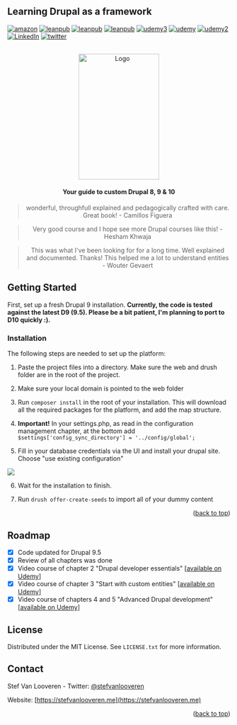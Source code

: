 ## Learning Drupal as a framework
<div id="top"></div>

[![amazon][amazon-shield]][amazon-url]
[![leanpub][leanpub-shield]][leanpub-url]
[![leanpub][leanpub-shield-pt]][leanpub-url-pt]
[![leanpub][leanpub-shield-es]][leanpub-url-es]
[![udemy3][udemy3-shield]][udemy3-url]
[![udemy][udemy-shield]][udemy-url]
[![udemy2][udemy2-shield]][udemy2-url]
[![LinkedIn][linkedin-shield]][linkedin-url]
[![twitter][twitter-shield]][twitter-url]

<!-- PROJECT LOGO -->
<br />
<div align="center">
  <a href="https://github.com/github_username/repo_name">
    <img src="https://d2sofvawe08yqg.cloudfront.net/drupal-9/s_featured?1620669508" alt="Logo" width="182" height="284">
  </a>
<h4>Your guide to custom Drupal 8, 9 &  10</h4>
<blockquote align="center">wonderful, throughfull explained and pedagogically crafted with care. Great book! - Camillos Figuera</blockquote>
<blockquote align="center">Very good course and I hope see more Drupal courses like this! - Hesham Khwaja</blockquote>
<blockquote align="center">This was what I've been looking for for a long time. Well explained and documented. Thanks! This helped me a lot to understand entities - Wouter Gevaert</blockquote>

</div>

<!-- GETTING STARTED -->
## Getting Started

First, set up a fresh Drupal 9 installation. <strong>Currently, the code is tested against the latest D9 (9.5). Please be a bit patient, I'm planning to port to D10 quickly :).</strong>

### Installation

The following steps are needed to set up the platform:

1. Paste the project files into a directory. Make sure the web and drush folder are in the root of the project.

2. Make sure your local domain is pointed to the web folder

3. Run ```composer install``` in the root of your installation. This will download all the required packages for the platform, and add the map structure.

4. <strong>Important!</strong> In your settings.php, as read in the configuration management chapter, at the bottom add ```$settings['config_sync_directory'] = '../config/global';```

5. Fill in your database credentials via the UI and install your drupal site. Choose "use existing configuration"
<img src="https://stefvanlooveren.me/modules/custom/stef/images/screen.PNG" />

6. Wait for the installation to finish.

7. Run ```drush offer-create-seeds``` to import all of your dummy content

<p align="right">(<a href="#top">back to top</a>)</p>

<!-- ROADMAP -->
## Roadmap
- [x] Code updated for Drupal 9.5
- [x] Review of all chapters was done
- [x] Video course of chapter 2 "Drupal developer essentials" [[available on Udemy](https://www.udemy.com/course/drupal-developer-essentials/?referralCode=6F987BF65CE0B8712455)]
- [x] Video course of chapter 3 "Start with custom entities" [[available on Udemy](https://www.Udemy.com/course/drupal-9-module-development-introduction-to-custom-entities/?referralCode=1C71EE042C3332B885BA)]
- [x] Video course of chapters 4 and 5 "Advanced Drupal development" [[available on Udemy](https://www.Udemy.com/course/drupal-advanced-module-development-guide/?referralCode=DC8449A4E64CBA91B6C5)]

<!-- LICENSE -->
## License

Distributed under the MIT License. See `LICENSE.txt` for more information.

<!-- CONTACT -->
## Contact

Stef Van Looveren - Twitter: [@stefvanlooveren](https://twitter.com/stefvanlooveren)

Website: [https://stefvanlooveren.me](https://stefvanlooveren.me)

<p align="right">(<a href="#top">back to top</a>)</p>


<!-- MARKDOWN LINKS & IMAGES -->
[amazon-shield]: https://img.shields.io/badge/Amazon-FF9900.svg?style=for-the-badge&logo=Amazon&logoColor=white
[amazon-url]: https://a.co/d/4mYJZzl
[linkedin-shield]: https://img.shields.io/badge/-LinkedIn-black.svg?style=for-the-badge&logo=linkedin&colorB=555
[linkedin-url]: https://linkedin.com/stef-van-looveren-06601a26
[product-screenshot]: https://stefvanlooveren.me/modules/custom/stef/images/banner1.jpg
[udemy-shield]: https://img.shields.io/static/v1?style=for-the-badge&message=Chapter%202%20video%20course&color=A435F0&logoColor=FFFFFF&label=
[udemy-url]: https://www.Udemy.com/course/drupal-9-module-development-introduction-to-custom-entities/?referralCode=1C71EE042C3332B885BA
[udemy2-shield]: https://img.shields.io/static/v1?style=for-the-badge&message=Chapter%204+5%20video%20course&color=A435F0&logoColor=FFFFFF&label=
[udemy2-url]: https://www.Udemy.com/course/drupal-advanced-module-development-guide/?referralCode=DC8449A4E64CBA91B6C5
[udemy3-shield]: https://img.shields.io/static/v1?style=for-the-badge&message=Chapter%202%20video%20course&color=A435F0&logoColor=FFFFFF&label=
[udemy3-url]: https://www.udemy.com/course/drupal-developer-essentials/?referralCode=6F987BF65CE0B8712455
[leanpub-shield]: https://img.shields.io/static/v1?style=for-the-badge&message=Leanpub&color=222222&logo=Leanpub&logoColor=FFFFFF&label=
[leanpub-url]: https://leanpub.com/drupal-9/
[leanpub-shield-pt]: https://img.shields.io/static/v1?style=for-the-badge&message=Portuguese&color=222222&logo=Leanpub&logoColor=FFFFFF&label=
[leanpub-url-pt]: https://leanpub.com/aprendendo-drupal-como-um-framework
[leanpub-shield-es]: https://img.shields.io/static/v1?style=for-the-badge&message=Spanish&color=222222&logo=Leanpub&logoColor=FFFFFF&label=
[leanpub-url-es]: https://leanpub.com/aprendiendodrupal9comoframework
[twitter-shield]: https://img.shields.io/badge/Twitter-%231DA1F2.svg?style=for-the-badge&logo=Twitter&logoColor=white
[twitter-url]: https://twitter.com/stefvanlooveren
